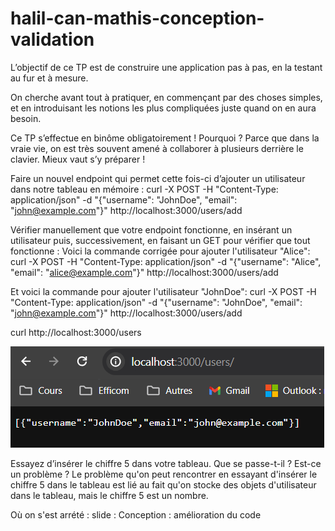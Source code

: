# halil-can-mathis-conception-validation
 
L’objectif de ce TP est de construire une application pas à pas, en la testant au fur et à mesure. 

On cherche avant tout à pratiquer, en commençant par des choses simples, et en introduisant les notions les plus compliquées juste quand on en aura besoin. 

Ce TP s’effectue en binôme obligatoirement ! Pourquoi ? Parce que dans la vraie vie, on est très souvent amené à collaborer à plusieurs derrière le clavier. Mieux vaut s’y préparer !


Faire un nouvel endpoint qui permet cette fois-ci d’ajouter un utilisateur dans notre tableau en mémoire :
curl -X POST -H "Content-Type: application/json" -d "{\"username\": \"JohnDoe\", \"email\": \"john@example.com\"}" http://localhost:3000/users/add

Vérifier manuellement que votre endpoint fonctionne, en insérant un utilisateur puis, successivement, en faisant un GET pour vérifier que tout fonctionne :
Voici la commande corrigée pour ajouter l'utilisateur "Alice":
curl -X POST -H "Content-Type: application/json" -d "{\"username\": \"Alice\", \"email\": \"alice@example.com\"}" http://localhost:3000/users/add

Et voici la commande pour ajouter l'utilisateur "JohnDoe":
curl -X POST -H "Content-Type: application/json" -d "{\"username\": \"JohnDoe\", \"email\": \"john@example.com\"}" http://localhost:3000/users/add

curl http://localhost:3000/users

![SCREENSHOT http://localhost:3000/users](image.png)

Essayez d’insérer le chiffre 5 dans votre tableau. Que se passe-t-il ? Est-ce un problème ?
Le problème qu'on peut rencontrer en essayant d'insérer le chiffre 5 dans le tableau est lié au fait qu'on stocke des objets d'utilisateur dans le tableau, mais le chiffre 5 est un nombre.

Où on s'est arrété :
slide : Conception : amélioration du code